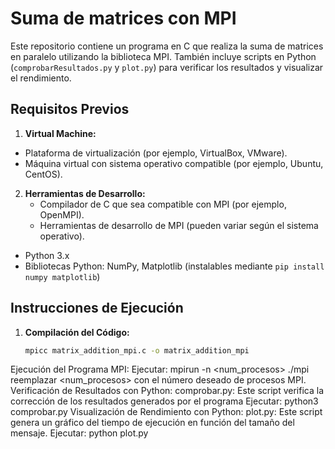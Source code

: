 # Suma de matrices con MPI

Este repositorio contiene un programa en C que realiza la suma de matrices en paralelo utilizando la biblioteca MPI. También incluye scripts en Python (`comprobarResultados.py` y `plot.py`) para verificar los resultados y visualizar el rendimiento.

## Requisitos Previos
  1. **Virtual Machine:**
   - Plataforma de virtualización (por ejemplo, VirtualBox, VMware).
   - Máquina virtual con sistema operativo compatible (por ejemplo, Ubuntu, CentOS).

2. **Herramientas de Desarrollo:**
   - Compilador de C que sea compatible con MPI (por ejemplo, OpenMPI).
   - Herramientas de desarrollo de MPI (pueden variar según el sistema operativo).
     
- Python 3.x
- Bibliotecas Python: NumPy, Matplotlib (instalables mediante `pip install numpy matplotlib`)

## Instrucciones de Ejecución

1. **Compilación del Código:**

   ```bash
   mpicc matrix_addition_mpi.c -o matrix_addition_mpi
Ejecución del Programa MPI:
Ejecutar: mpirun -n <num_procesos> ./mpi
  reemplazar <num_procesos> con el número deseado de procesos MPI.
Verificación de Resultados con Python:
  comprobar.py: Este script verifica la corrección de los resultados generados por el programa 
 Ejecutar: python3 comprobar.py
Visualización de Rendimiento con Python:
  plot.py: Este script genera un gráfico del tiempo de ejecución en función del tamaño del mensaje.
 Ejecutar: python plot.py
